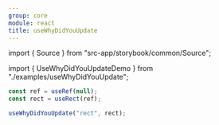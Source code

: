 ```yaml
---
group: core
module: react
title: useWhyDidYouUpdate
---
```


import { Source } from "src-app/storybook/common/Source";

import { UseWhyDidYouUpdateDemo } from "./examples/useWhyDidYouUpdate";

<UseWhyDidYouUpdateDemo />

```jsx {4}
const ref = useRef(null);
const rect = useRect(ref);

useWhyDidYouUpdate("rect", rect);
```

<Source path="src-core/react/useWhyDidYouUpdate.ts" />
